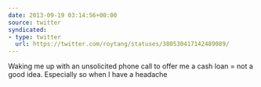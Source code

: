 ```yaml
---
date: 2013-09-19 03:14:56+00:00
source: twitter
syndicated:
- type: twitter
  url: https://twitter.com/roytang/statuses/380530417142489089/
---
```


Waking me up with an unsolicited phone call to offer me a cash loan = not a good idea. Especially so when I have a headache